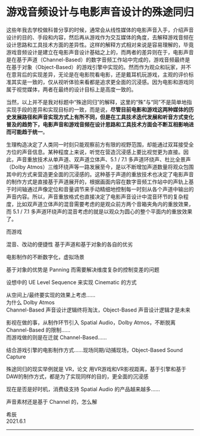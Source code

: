 # 游戏音频设计与电影声音设计的殊途同归

这些年我去学校做科普分享的时候，通常会从线性媒体的电影声音入手，介绍声音设计的目的、手段和内容，然后再从游戏作为交互媒体的角度，去解释游戏音频在设计思路和工具技术方面的差异性。这样的解释方式相对来说是容易理解的，毕竟游戏音频设计是建立在电影声音设计基础之上的，而两者的差异则在于，电影声音是在基于声道（Channel-Based）的数字音频工作站中完成的，游戏音频最终是在基于对象（Object-Based）的游戏引擎中实现的。然而作为观众和玩家，并不在意背后的实现差异，无论是在电影院看电影，还是戴耳机玩游戏，主观的评价标准其实是一致的，仅从视听体验来看都是追求更全面的沉浸感。因为电影和游戏同属于视觉媒体，两者在最终的设计目标上是高度一致的。

当然，以上并不是我对标题中“殊途同归”的解释，这里的“殊”与“同”不是简单地指实现手段的差异和实现目标的一致，而是说，**尽管目前电影和游戏这两种媒体的历史发展路径和声音实现方式上有所不同，但是在工具技术迭代发展和听音方式变化普及的趋势下，电影声音和游戏音频在设计思路和工具技术方面会不断互相影响进而可能趋于统一**。

生理构造决定了人类同一时刻只能观察前方有限的视野范围，却能通过双耳接受全方位的声音信息。某种程度上来说，听觉在营造沉浸感上要比视觉更为直接。因此，声音重放技术从单声道、双声道立体声、5.1 / 7.1 多声道环绕声、杜比全景声（Dolby Atmos）三维环绕声等一路发展至今，是以不断增加声道数量将观众包围其中的方式来营造更全面的沉浸感的。这种基于声道的重放技术也决定了电影声音的制作方式是直接基于声道展开的，根据画面内容在数字音频工作站中的声轨上基于时间轴通过声像定位和音量调节来手动精细地控制每一时刻从各个声道中输出的声音内容。所以，声音重放格式也直接决定了电影声音设计中混音环节的复杂程度，比如双声道立体声的混音需要考虑的是观众前方两个音箱夹角内的重放效果，而 5.1 / 7.1 多声道环绕声的混音考虑的就是以观众为圆心的整个平面内的重放效果了。

而游戏


混音、改动的便捷性
基于声道和基于对象的各自的优劣

电影制作的不断数字化，虚拟场景

基于对象的优势是 Panning
而需要解决维度复杂的控制变差的问题

设想中的 UE Level Sequence 来实现 Cinematic 的方式

从空间上/最终要实现的效果上考虑……  
为什么 Dolby Atmos  
Channel-Based 声音设计逻辑终将淘汰，Object-Based 声音设计逻辑才是未来  

影视在做的事，从制作环节引入 Spatial Audio，Dolby Atmos，不断脱离 Channel-Based 的限制……  
而游戏做的则是在迁就 Channel-Based……

结合游戏引擎的电影制作方式……现场同期/动捕现场，Object-Based Sound Capture

殊途同归的现实举例就是 VR，论文
用VR游戏和VR影视距离，基于引擎和基于DAW的制作方式，都是为了实现同样的目的，更全面的沉浸感

现在是否是好时机，消费级支持 Spatial Audio 的产品越来越多……

声音素材还是基于 Channel 的，怎么解


希辰  
2021.6.1

---